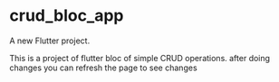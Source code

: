# crud_bloc_app

A new Flutter project.

This is a project of flutter bloc of simple CRUD operations.
after doing changes you can refresh the page to see changes

